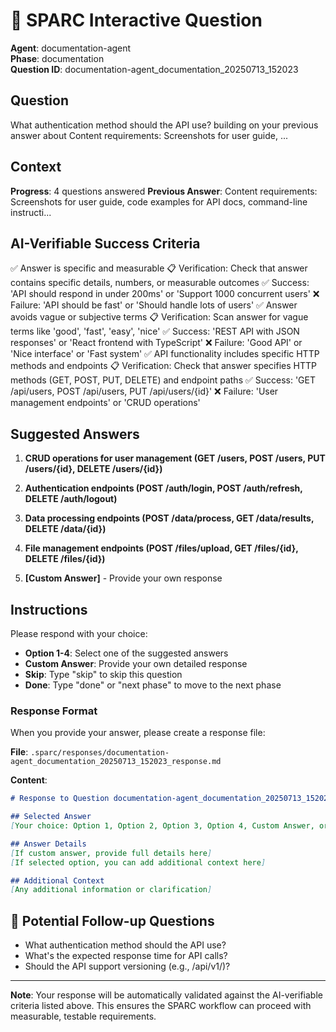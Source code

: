 # 🤖 SPARC Interactive Question

**Agent**: documentation-agent  
**Phase**: documentation  
**Question ID**: documentation-agent_documentation_20250713_152023

## Question
What authentication method should the API use? building on your previous answer about Content requirements: Screenshots for user guide, ...

## Context
**Progress**: 4 questions answered
**Previous Answer**: Content requirements: Screenshots for user guide, code examples for API docs, command-line instructi...

## AI-Verifiable Success Criteria
✅ Answer is specific and measurable
   📋 Verification: Check that answer contains specific details, numbers, or measurable outcomes
   ✅ Success: 'API should respond in under 200ms' or 'Support 1000 concurrent users'
   ❌ Failure: 'API should be fast' or 'Should handle lots of users'
✅ Answer avoids vague or subjective terms
   📋 Verification: Scan answer for vague terms like 'good', 'fast', 'easy', 'nice'
   ✅ Success: 'REST API with JSON responses' or 'React frontend with TypeScript'
   ❌ Failure: 'Good API' or 'Nice interface' or 'Fast system'
✅ API functionality includes specific HTTP methods and endpoints
   📋 Verification: Check that answer specifies HTTP methods (GET, POST, PUT, DELETE) and endpoint paths
   ✅ Success: 'GET /api/users, POST /api/users, PUT /api/users/{id}'
   ❌ Failure: 'User management endpoints' or 'CRUD operations'

## Suggested Answers
1. **CRUD operations for user management (GET /users, POST /users, PUT /users/{id}, DELETE /users/{id})**
2. **Authentication endpoints (POST /auth/login, POST /auth/refresh, DELETE /auth/logout)**
3. **Data processing endpoints (POST /data/process, GET /data/results, DELETE /data/{id})**
4. **File management endpoints (POST /files/upload, GET /files/{id}, DELETE /files/{id})**

5. **[Custom Answer]** - Provide your own response

## Instructions
Please respond with your choice:

- **Option 1-4**: Select one of the suggested answers
- **Custom Answer**: Provide your own detailed response
- **Skip**: Type "skip" to skip this question
- **Done**: Type "done" or "next phase" to move to the next phase

### Response Format
When you provide your answer, please create a response file:

**File**: `.sparc/responses/documentation-agent_documentation_20250713_152023_response.md`

**Content**:
```markdown
# Response to Question documentation-agent_documentation_20250713_152023

## Selected Answer
[Your choice: Option 1, Option 2, Option 3, Option 4, Custom Answer, or Skip]

## Answer Details
[If custom answer, provide full details here]
[If selected option, you can add additional context here]

## Additional Context
[Any additional information or clarification]
```


## 🔄 Potential Follow-up Questions
- What authentication method should the API use?
- What's the expected response time for API calls?
- Should the API support versioning (e.g., /api/v1/)?


---

**Note**: Your response will be automatically validated against the AI-verifiable criteria listed above. This ensures the SPARC workflow can proceed with measurable, testable requirements.
